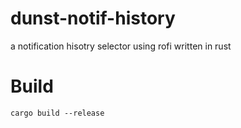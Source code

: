 # dunst-notif-history
a notification hisotry selector using rofi written in rust

# Build
``cargo build --release``
